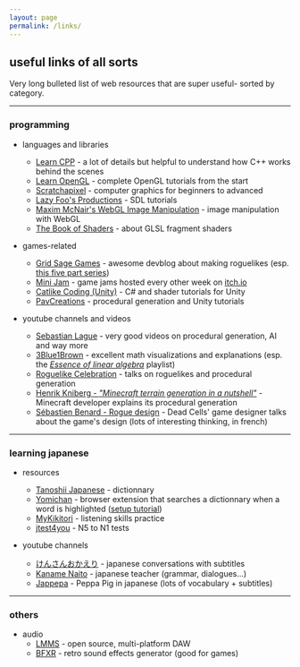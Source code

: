 ```yaml
---
layout: page
permalink: /links/
---
```


## useful links of all sorts

Very long bulleted list of web resources that are super useful- sorted by category.

---

### programming

* languages and libraries

    * [Learn CPP](https://www.learncpp.com/) - a lot of details but helpful to understand how C++ works behind the scenes
    * [Learn OpenGL](https://learnopengl.com/) - complete OpenGL tutorials from the start
    * [Scratchapixel](https://www.scratchapixel.com/) - computer graphics for beginners to advanced
    * [Lazy Foo's Productions](https://lazyfoo.net/tutorials/SDL/index.php) - SDL tutorials
    * [Maxim McNair's WebGL Image Manipulation](https://maximmcnair.com/p/webgl-setup) - image manipulation with WebGL
    * [The Book of Shaders](https://thebookofshaders.com/) - about GLSL fragment shaders

* games-related

    * [Grid Sage Games](https://www.gridsagegames.com/blog/) - awesome devblog about making roguelikes (esp. [this five part series](https://www.gridsagegames.com/blog/2014/06/procedural-map-generation/))
    * [Mini Jam](https://minijamofficial.com/) - game jams hosted every other week on [itch.io](https://itch.io/)
    * [Catlike Coding (Unity)](https://catlikecoding.com/unity/tutorials/) - C# and shader tutorials for Unity
    * [PavCreations](https://pavcreations.com/procedural-generation-of-2d-maps-in-unity/) - procedural generation and Unity tutorials

* youtube channels and videos

    * [Sebastian Lague](https://www.youtube.com/c/SebastianLague) - very good videos on procedural generation, AI and way more
    * [3Blue1Brown](https://www.youtube.com/c/3blue1brown) - excellent math visualizations and explanations (esp. the [*Essence of linear algebra*](https://www.youtube.com/watch?v=kjBOesZCoqc&list=PLZHQObOWTQDPD3MizzM2xVFitgF8hE_ab) playlist)
    * [Roguelike Celebration](https://www.youtube.com/@roguelikecelebration) - talks on roguelikes and procedural generation
    * [Henrik Kniberg - *"Minecraft terrain generation in a nutshell"*](https://www.youtube.com/watch?v=CSa5O6knuwI) - Minecraft developer explains its procedural generation
    * [Sébastien Benard - Rogue design](https://www.youtube.com/watch?v=eMk2ezEqQno) - Dead Cells' game designer talks about the game's design (lots of interesting thinking, in french)
    
---

### learning japanese

* resources
    * [Tanoshii Japanese](https://www.tanoshiijapanese.com/dictionary/) - dictionnary
    * [Yomichan](https://addons.mozilla.org/en-GB/firefox/addon/yomitan/) - browser extension that searches a dictionnary when a word is highlighted ([setup tutorial](https://learnjapanese.moe/yomichan/))
    * [MyKikitori](https://www.mykikitori.com/) - listening skills practice
    * [jtest4you](https://japanesetest4you.com/) - N5 to N1 tests

* youtube channels
    * [けんさんおかえり](https://www.youtube.com/@kensanokaeri) - japanese conversations with subtitles
    * [Kaname Naito](https://www.youtube.com/@kanamenaito) - japanese teacher (grammar, dialogues...)
    * [Jappepa](https://www.youtube.com/@jappeppa8045) - Peppa Pig in japanese (lots of vocabulary + subtitles)

---

### others

* audio
   * [LMMS](https://lmms.io/) - open source, multi-platform DAW
   * [BFXR](https://www.bfxr.net/) - retro sound effects generator (good for games)
    
<!-- https://dollmaker.nunodoll.com/plushie/ -->

<!-- https://iquilezles.org/
https://prideout.net/blog/distance_fields/ -->

